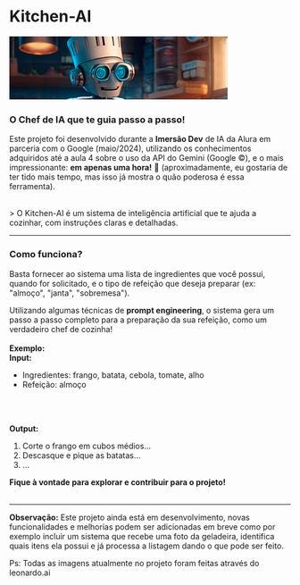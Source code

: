 # Kitchen-AI
![KitchenAI - Imagem gerada no Leonardo.AI](./Default_A_cartoon_robot_wearing_chef_clothes_gourmet_hat_has_a_2.png)

### **O Chef de IA que te guia passo a passo!**

Este projeto foi desenvolvido durante a **Imersão Dev** de IA da Alura em parceria com o Google (maio/2024), utilizando os conhecimentos adquiridos até a aula 4 sobre o uso da API do Gemini (Google ©), e o mais impressionante: **em apenas uma hora!** 🤯 (aproximadamente, eu gostaria de ter tido mais tempo, mas isso já mostra o quão poderosa é essa ferramenta).

<br>
> O Kitchen-AI é um sistema de inteligência artificial que te ajuda a cozinhar, com instruções claras e detalhadas. 
   
---

### **Como funciona?**

Basta fornecer ao sistema uma lista de ingredientes que você possui, quando for solicitado, e o tipo de refeição que deseja preparar (ex: "almoço", "janta", "sobremesa"). 
<br>

Utilizando algumas técnicas de **prompt engineering**, o sistema gera um passo a passo completo para a preparação da sua refeição, como um verdadeiro chef de cozinha!
<br>
<br>
**Exemplo:**
<br>
**Input:**

- Ingredientes: frango, batata, cebola, tomate, alho
- Refeição: almoço
<br>
<br>

**Output:**

1. Corte o frango em cubos médios...
2. Descasque e pique as batatas...
3. ...

**Fique à vontade para explorar e contribuir para o projeto!**
<br>
<br>

---

**Observação:** Este projeto ainda está em desenvolvimento, novas funcionalidades e melhorias podem ser adicionadas em breve como por exemplo incluir um sistema que recebe uma foto da geladeira, identifica quais itens ela possui e já processa a listagem dando o que pode ser feito.

Ps: Todas as imagens atualmente no projeto foram feitas através do leonardo.ai
